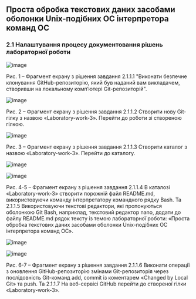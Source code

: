 ## Проста обробка текстових даних засобами оболонки Unix-подібних ОС інтерпретора команд ОС

### 2.1 Налаштування процесу документовання рішень лабораторної роботи

![image](https://github.com/SergeyDob/WebAR/assets/162588964/77a8acf8-1960-4bce-abe5-0faf6c991749)

Рис. 1 – Фрагмент екрану з рішення завдання 2.1.1.1 "Виконати безпечне клонування GitHub-репозиторію, який був наданий вам викладачем, створивши на локальному комп’ютері Git-репозиторій".

![image](https://github.com/SergeyDob/WebAR/assets/162588964/f00cb415-d6bb-4b2b-bc34-c9f9bebadd4b)

Рис. 2 – Фрагмент екрану з рішення завдання 2.1.1.2 Створити нову Git-гілку з назвою «Laboratory-work-3». Перейти до роботи зі створеною гілкою.

![image](https://github.com/SergeyDob/WebAR/assets/162588964/f31e0020-09f1-4fbb-8cd9-9533cadd0aaa)

Рис. 3 – Фрагмент екрану з рішення завдання 2.1.1.3 Створити каталог з назвою «Laboratory-work-3». Перейти до каталогу.

![image](https://github.com/SergeyDob/WebAR/assets/162588964/0b0efc7d-2e35-4377-8a8c-631d67549430)

![image](https://github.com/SergeyDob/WebAR/assets/162588964/99b37519-e823-48c6-89d6-00afcb704c4b)

Рис. 4-5 – Фрагмент екрану з рішення завдання 2.1.1.4 В каталозі «Laboratory-work-3» створити порожній файл README.md, використовуючи команду інтерпретатору командного рядку Bash. Та 2.1.1.5 Використовуючи текстові редактори, які пропонуються оболонкою Git Bash, наприклад, текстовий редактор nano, додати до файлу README.md рядок тексту із темою лабораторної роботи: «Проста обробка текстових даних засобами оболонки Unix-подібних ОС інтерпретора команд ОС».

![image](https://github.com/SergeyDob/WebAR/assets/162588964/b3eaaa75-be1f-4d90-8bc4-7cbe4a92c4b5)

![image](https://github.com/SergeyDob/WebAR/assets/162588964/598491d2-b73f-46c3-b586-46fef2c19798)

Рис. 6-7 – Фрагмент екрану з рішення завдання 2.1.1.6 Виконати операції з оновлення GitHub-репозиторію змінами Git-репозиторія через послідовність Git-команд add, commit із коментарем «Changed by Local Git» та push. Та 2.1.1.7 На веб-сервісі GitHub перейти до створеної гілки «Laboratory-work-3».
